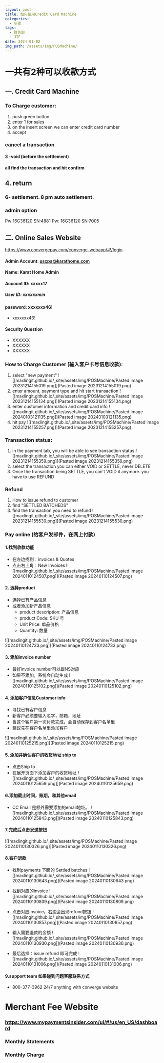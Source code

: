 ```yaml
---
layout: post
title: 如何使用Credit Card Machine
categories:
  - 步骤
tags:
  - 财务部
  - JIE
date: 2024-01-02
img_path: /assets/img/POSMachine/
---
```

# 一共有2种可以收款方式

## 一. Credit Card Machine
### To Charge customer:
1. push green botton
2. enter 1 for sales
3. on the insert screen we can enter credit card number
4. accept


### cancel a transaction
#### 3 -void (before the settlement)

#### all find the transaction and hit confirm

## 4. return

### 6- settlement.   8 pm auto settlement.

### admin option
Pw:16G36120    SN:4881
Pw: 16G36120    SN:7005








## 二. Online Sales Website

https://www.convergepay.com/converge-webapp/#!/login
#### Admin Account: uscpa@karathome.com
#### Name: Karat Home Admin

#### Account ID: xxxxx17
##### User ID: xxxxxxmin
#### password: xxxxxxx46!

- xxxxxxx46!



#### Security Question

- XXXXXX
- XXXXXX
- XXXXXX

### How to Charge Customer (输入客户卡号信息收款):


1. select "new payment"
![[maxlingit.github.io/_site/assets/img/POSMachine/Pasted image 20231214155019.png]](Pasted image 20231214155019.png)
2. enter amount, payment type and hit start transaction
![[maxlingit.github.io/_site/assets/img/POSMachine/Pasted image 20231214155134.png]](Pasted image 20231214155134.png)
2. enter customer information and credit card info
![[maxlingit.github.io/_site/assets/img/POSMachine/Pasted image 20240103121135.png]](Pasted image 20240103121135.png)
3. hit pay
![[maxlingit.github.io/_site/assets/img/POSMachine/Pasted image 20231214155257.png]](Pasted image 20231214155257.png)
### Transaction status:

1. in the payment tab, you will be able to see transaction status
![[maxlingit.github.io/_site/assets/img/POSMachine/Pasted image 20231214155359.png]](Pasted image 20231214155359.png)
2. select the transaction you can either VOID or SETTLE, never DELETE
3. Once the transaction being SETTLE, you can't VOID it anymore. you have to use REFUND

### Refund 

1. How to issue refund to customer
2. find "SETTLED BATCHEDS"
3. find the transaction you need to refund 
![[maxlingit.github.io/_site/assets/img/POSMachine/Pasted image 20231214155530.png]](Pasted image 20231214155530.png)


### Pay online (给客户发邮件，在网上付款)

#### 1.找到收款功能

- 在左边找到：invoices & Quotes
- 点击右上角：New Invoices
![[maxlingit.github.io/_site/assets/img/POSMachine/Pasted image 20240110124507.png]](Pasted image 20240110124507.png)
#### 2. 选择product
- 选择已有产品信息
- 或者添加新产品信息
	- product description: 产品信息
	- product Code: SKU 号
	- Unit Price: 单品价格
	- Quantity: 数量

![[maxlingit.github.io/_site/assets/img/POSMachine/Pasted image 20240110124733.png]](Pasted image 20240110124733.png)
####  3. 添加invoice number
- 最好invoice number可以跟NS对应
- 如果不添加，系统会自动生成
![[maxlingit.github.io/_site/assets/img/POSMachine/Pasted image 20240110125102.png]](Pasted image 20240110125102.png)
####  4. 添加客户信息Customer info 
- 寻找已有客户信息
- 新客户必须要输入名字，邮箱，地址
- 当这个客户第一次付款完成，会自动保存到客户名单里
- 建议先在客户名单里添加客户

![[maxlingit.github.io/_site/assets/img/POSMachine/Pasted image 20240110125215.png]](Pasted image 20240110125215.png)
####  5. 添加并确认客户的收货地址 ship to

- 点击Ship to
- 在展开页面下添加客户的收货地址
![[maxlingit.github.io/_site/assets/img/POSMachine/Pasted image 20240110125659.png]](Pasted image 20240110125659.png)

#### 6.添加截止时间，账期，和其他email
- CC Email 是额外需要添加的email地址。
![[maxlingit.github.io/_site/assets/img/POSMachine/Pasted image 20240110125843.png]](Pasted image 20240110125843.png)
#### 7.完成后点击发送按钮
![[maxlingit.github.io/_site/assets/img/POSMachine/Pasted image 20240110130326.png]](Pasted image 20240110130326.png)
#### 8.客户退款
- 找到payments 下面的 Settled batches
 ![[maxlingit.github.io/_site/assets/img/POSMachine/Pasted image 20240110130643.png]](Pasted image 20240110130643.png)
 
 - 找到对应的invoice
 ![[maxlingit.github.io/_site/assets/img/POSMachine/Pasted image 20240110130809.png]](Pasted image 20240110130809.png)

- 点击对应invoice，右边会出现refund按钮
![[maxlingit.github.io/_site/assets/img/POSMachine/Pasted image 20240110130857.png]](Pasted image 20240110130857.png)

- 输入需要退款的金额
![[maxlingit.github.io/_site/assets/img/POSMachine/Pasted image 20240110130930.png]](Pasted image 20240110130930.png)

- 最后选择：issue refund 即可完成
![[maxlingit.github.io/_site/assets/img/POSMachine/Pasted image 20240110131006.png]](Pasted image 20240110131006.png)


#### 9.support team 如果碰到问题客服联系方式

- 800-377-3962   24/7 anything with converge website



# Merchant Fee Website

### https://www.mypaymentsinsider.com/ui/#/us/en_US/dashboard

### Monthly Statements
### Monthly Charge